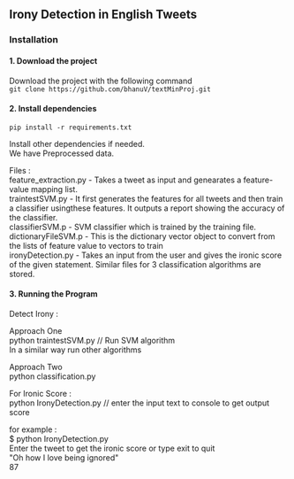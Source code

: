 ## Irony Detection in English Tweets  
### Installation  
#### 1. Download the project    
  
Download the project with the following command  
```git clone https://github.com/bhanuV/textMinProj.git```    
  
#### 2. Install dependencies  
```pip install -r requirements.txt```   
  
Install other dependencies if needed.  
We have Preprocessed data.  
  
Files :   
feature_extraction.py - Takes a tweet as input and genearates a feature-value mapping list.  
traintestSVM.py - It first generates the features for all tweets and then train a classifier usingthese features. It outputs a report showing the accuracy of the classifier.  
classifierSVM.p - SVM classifier which is trained by the training file.   
dictionaryFileSVM.p - This is the dictionary vector object to convert from the lists of feature value to vectors to train  
ironyDetection.py - Takes an input from the user and gives the ironic score of the given statement.
Similar files for 3 classification algorithms are stored.  
  
#### 3. Running the Program  
  
Detect Irony :   
  
Approach One  
python traintestSVM.py  // Run SVM algorithm  
In a similar way run other algorithms  
  
Approach Two  
python classification.py
  
For Ironic Score :  
python IronyDetection.py //  enter the input text to console to get output score

for example :  
$ python IronyDetection.py  
Enter the tweet to get the ironic score or type exit to quit   
"Oh how I love being ignored"  
87  
